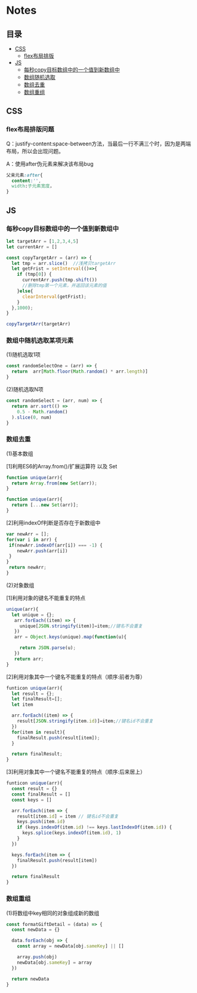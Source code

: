 # Notes

## 目录

* [CSS](#CSS)
  * [flex布局排版](#flex布局排版问题)
* [JS](#JS)
  * [每秒copy目标数组中的一个值到新数组中](#每秒copy目标数组中的一个值到新数组中)
  * [数组随机选取](#数组中随机选取某项元素)
  * [数组去重](#数组去重)
  * [数组重组](#数组重组)
  
## CSS

### flex布局排版问题

Q：justify-content:space-between方法，当最后一行不满三个时，因为是两端布局，所以会出现问题。

A：使用after伪元素来解决该布局bug

```css
父亲元素:after{
  content:'',
  width:子元素宽度，
}
```
## JS
### 每秒copy目标数组中的一个值到新数组中

```js
let targetArr = [1,2,3,4,5]
let currentArr = []

const copyTargetArr = (arr) => {
  let tmp = arr.slice()  //浅拷贝targetArr
  let getFrist = setInterval(()=>{
    if (tmp[0]) {
      currentArr.push(tmp.shift())
      //删除tmp第一个元素，并返回该元素的值
    }else{
      clearInterval(getFrist);
    }
  },1000);
}

copyTargetArr(targetArr)
```
### 数组中随机选取某项元素

(1)随机选取1项

```js
const randomSelectOne = (arr) => {
  return  arr[Math.floor(Math.random() * arr.length)]
}
```
(2)随机选取N项

```js
const randomSelect = (arr, num) => {
  return arr.sort(() =>
    0.5 - Math.random()
  ).slice(0, num)
}
```
### 数组去重

(1)基本数组

[1]利用ES6的Array.from()/扩展运算符 以及 Set

```js
function unique(arr){
  return Array.from(new Set(arr));
}
```

```js
function unique(arr){
  return [...new Set(arr)];
}
```
[2]利用indexOf判断是否存在于新数组中

```js
var newArr = [];
for(var i in arr) {
 if(newArr.indexOf(arr[i]) === -1) {
 	newArr.push(arr[i])
 }
}
 return newArr;
}

```
(2)对象数组

[1]利用对象的键名不能重复的特点

```js
unique(arr){
  let unique = {};
   arr.forEach((item) => {
     unique[JSON.stringify(item)]=item;//键名不会重复
   })
   arr = Object.keys(unique).map(function(u){ 

     return JSON.parse(u);
   })
   return arr;
}
```
[2]利用对象其中一个键名不能重复的特点（顺序:前者为尊）

```js
funticon unique(arr){
  let result = {};
  let finalResult=[];
  let item

  arr.forEach((item) => {
    result[JSON.stringify(item.id)]=item;//键名id不会重复
  })
  for(item in result){
    finalResult.push(result[item]);
  }

  return finalResult;
}
```
[3]利用对象其中一个键名不能重复的特点（顺序:后来居上）

```js
funticon unique(arr){
  const result = {}
  const finalResult = []
  const keys = []

  arr.forEach(item => {
    result[item.id] = item // 键名id不会重复
    keys.push(item.id)
    if (keys.indexOf(item.id) !== keys.lastIndexOf(item.id)) {
      keys.splice(keys.indexOf(item.id), 1)
    }
  })

  keys.forEach(item => {
    finalResult.push(result[item])
  })

  return finalResult
}
```
### 数组重组

(1)将数组中key相同的对象组成新的数组

```js
const formatGiftDetail = (data) => {
  const newData = {}

  data.forEach(obj => {
    const array = newData[obj.sameKey] || []

    array.push(obj)
    newData[obj.sameKey] = array
  })

  return newData
}
```